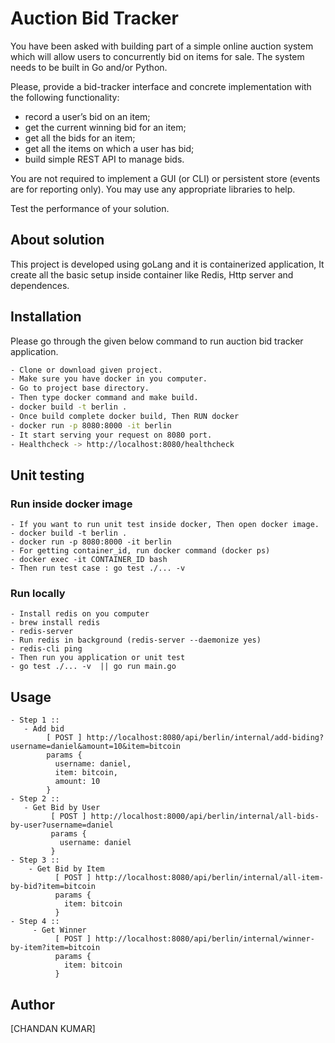 # Auction Bid Tracker

You have been asked with building part of a simple online auction system which will allow users to concurrently bid on items for sale. The system needs to be built in Go and/or Python.

Please, provide a bid-tracker interface and concrete implementation with the following functionality:

- record a user’s bid on an item;
- get the current winning bid for an item;
- get all the bids for an item;
- get all the items on which a user has bid;
- build simple REST API to manage bids.

You are not required to implement a GUI (or CLI) or persistent store (events are for reporting only). You may use any appropriate libraries to help.

Test the performance of your solution.

## About solution
This project is developed using goLang and it is containerized application, It create all the basic setup inside container like Redis, Http server and dependences.

## Installation

Please go through the given below command to run auction bid tracker application.

```bash
- Clone or download given project.
- Make sure you have docker in you computer.
- Go to project base directory.
- Then type docker command and make build.
- docker build -t berlin . 
- Once build complete docker build, Then RUN docker
- docker run -p 8080:8000 -it berlin
- It start serving your request on 8080 port.
- Healthcheck -> http://localhost:8080/healthcheck

```

## Unit testing 

### Run inside docker image
```
- If you want to run unit test inside docker, Then open docker image.
- docker build -t berlin .
- docker run -p 8080:8000 -it berlin
- For getting container_id, run docker command (docker ps)
- docker exec -it CONTAINER_ID bash
- Then run test case : go test ./... -v  
```
### Run locally
```
- Install redis on you computer
- brew install redis
- redis-server
- Run redis in background (redis-server --daemonize yes)
- redis-cli ping
- Then run you application or unit test
- go test ./... -v  || go run main.go 

```

## Usage

```
- Step 1 ::
   - Add bid 
      	[ POST ] http://localhost:8080/api/berlin/internal/add-biding?username=daniel&amount=10&item=bitcoin
	    params {
		  username: daniel,
		  item: bitcoin,
		  amount: 10
	    }
- Step 2 ::
   - Get Bid by User
         [ POST ] http://localhost:8000/api/berlin/internal/all-bids-by-user?username=daniel
	     params {
		   username: daniel
	     }
- Step 3 ::
    - Get Bid by Item
          [ POST ] http://localhost:8080/api/berlin/internal/all-item-by-bid?item=bitcoin
	      params {
		    item: bitcoin
	      }
- Step 4 ::
     - Get Winner
	      [ POST ] http://localhost:8080/api/berlin/internal/winner-by-item?item=bitcoin
	      params {
		    item: bitcoin
	      }
```

## Author
[CHANDAN KUMAR]